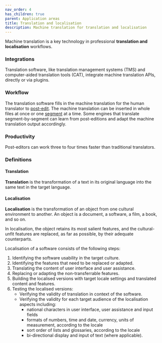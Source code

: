 ```yaml
---
nav_order: 4
has_children: true
parent: Application areas
title: Translation and localisation
description: Machine translation for translation and localisation
---
```


Machine translation is a key technology in professional **translation and localisation** workflows.

### Integrations
<!-- Link to the chapter on TMS and CAT when it's ready -->
Translation software, like translation management systems (TMS) and computer-aided translation tools (CAT), integrate machine translation APIs, directly or via plugins.

### Workflow

The translation software fills in the machine translation for the human translator to [post-edit](../workflows/post-editing.md).
The machine translation can be inserted in whole files at once or one [segment](../concepts/segment.md) at a time.
Some engines that translate segment-by-segment can learn from post-editions and adapt the machine translation output accordingly.

### Productivity
<!-- Not always true!!! Link to the chapter on post-editing productivity when it's ready -->
Post-editors can work three to four times faster than traditional translators.

### Definitions

#### Translation

**Translation** is the transformation of a text in its original language into the same text in the target language.

#### Localisation

**Localisation** is the transformation of an object from one cultural environment to another.
An object is a document, a software, a film, a book, and so on.

In localisation, the object retains its most salient features, and the cultural-unfit features are replaced, as far as possible, by their adequate counterparts.

Localisation of a software consists of the following steps:

1. Identifying the software usability in the target culture.
2. Identifying the features that need to be replaced or adapted.
3. Translating the content of user interface and user assistance.
4. Replacing or adapting the non-transferrable features.
5. Building the localised versions with target locale settings and translated content and features.
6. Testing the localised versions:
   - Verifying the validity of translation in context of the software.
   - Verifying the validity for each target audience of the localisation aspects including:
     - national characters in user interface, user assistance and input fields
     - formats of numbers, time and date, currency, units of measurement, according to the locale
     - sort order of lists and glossaries, according to the locale
     - bi-directional display and input of text (where applicable).
